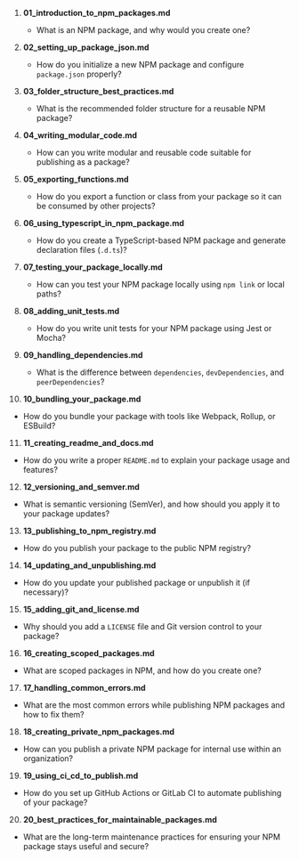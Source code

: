 
1. **01_introduction_to_npm_packages.md**

   * What is an NPM package, and why would you create one?

2. **02_setting_up_package_json.md**

   * How do you initialize a new NPM package and configure `package.json` properly?

3. **03_folder_structure_best_practices.md**

   * What is the recommended folder structure for a reusable NPM package?

4. **04_writing_modular_code.md**

   * How can you write modular and reusable code suitable for publishing as a package?

5. **05_exporting_functions.md**

   * How do you export a function or class from your package so it can be consumed by other projects?

6. **06_using_typescript_in_npm_package.md**

   * How do you create a TypeScript-based NPM package and generate declaration files (`.d.ts`)?

7. **07_testing_your_package_locally.md**

   * How can you test your NPM package locally using `npm link` or local paths?

8. **08_adding_unit_tests.md**

   * How do you write unit tests for your NPM package using Jest or Mocha?

9. **09_handling_dependencies.md**

   * What is the difference between `dependencies`, `devDependencies`, and `peerDependencies`?

10. **10_bundling_your_package.md**

* How do you bundle your package with tools like Webpack, Rollup, or ESBuild?

11. **11_creating_readme_and_docs.md**

* How do you write a proper `README.md` to explain your package usage and features?

12. **12_versioning_and_semver.md**

* What is semantic versioning (SemVer), and how should you apply it to your package updates?

13. **13_publishing_to_npm_registry.md**

* How do you publish your package to the public NPM registry?

14. **14_updating_and_unpublishing.md**

* How do you update your published package or unpublish it (if necessary)?

15. **15_adding_git_and_license.md**

* Why should you add a `LICENSE` file and Git version control to your package?

16. **16_creating_scoped_packages.md**

* What are scoped packages in NPM, and how do you create one?

17. **17_handling_common_errors.md**

* What are the most common errors while publishing NPM packages and how to fix them?

18. **18_creating_private_npm_packages.md**

* How can you publish a private NPM package for internal use within an organization?

19. **19_using_ci_cd_to_publish.md**

* How do you set up GitHub Actions or GitLab CI to automate publishing of your package?

20. **20_best_practices_for_maintainable_packages.md**

* What are the long-term maintenance practices for ensuring your NPM package stays useful and secure?

